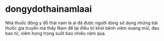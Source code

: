 # dongydothainamlaai
Nhà thuốc đông y đỗ thái nam là ai đã được người dùng sử dụng những bài thuốc gia truyền mà thầy Nam để lại điều trị khỏi bệnh viêm xoang mũi, đau bao từ, viêm họng trọng suốt bao nhiêu năm qua.
